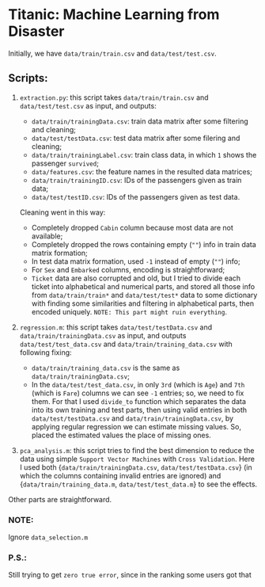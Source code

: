 # Titanic: Machine Learning from Disaster
Initially, we have `data/train/train.csv` and `data/test/test.csv`.

## Scripts:
1. `extraction.py`: this script takes `data/train/train.csv` and `data/test/test.csv` as input, and outputs:
	- `data/train/trainingData.csv`: train data matrix after some filtering and cleaning;
	- `data/test/testData.csv`: test data matrix after some filering and cleaning;
	- `data/train/trainingLabel.csv`: train class data, in which `1` shows the passenger `survived`;
	- `data/features.csv`: the feature names in the resulted data matrices;
	- `data/train/trainingID.csv`: IDs of the passengers given as train data;
	- `data/test/testID.csv`: IDs of the passengers given as test data. 

	Cleaning went in this way:
	- Completely dropped `Cabin` column because most data are not available;
	- Completely dropped the rows containing empty (`""`) info in train data matrix formation;
	- In test data matrix formation, used `-1` instead of empty (`""`) info;
	- For `Sex` and `Embarked` columns, encoding is straightforward;
	- `Ticket` data are also corrupted and old, but I tried to divide each ticket into alphabetical and numerical parts, and stored all those info from `data/train/train*` and `data/test/test*` data to some dictionary with finding some similarities and filtering in alphabetical parts, then encoded uniquely. 
	`NOTE: This part might ruin everything`.

2. `regression.m`: this script takes `data/test/testData.csv` and `data/train/trainingData.csv` as input, and outputs `data/test/test_data.csv` and `data/train/training_data.csv` with following fixing:
	- `data/train/training_data.csv` is the same as `data/train/trainingData.csv`;
	- In the `data/test/test_data.csv`, in only `3rd` (which is `Age`) and `7th` (which is `Fare`) columns we can see `-1` entries; so, we need to fix them. For that I used `divide_to` function which separates the data into its own training and test parts, then using valid entries in both `data/test/testData.csv` and `data/train/trainingData.csv`, by applying regular regression we can estimate missing values. So, placed the estimated values the place of missing ones.

3. `pca_analysis.m`: this script tries to find the best dimension to reduce the data using simple `Support Vector Machines` with `Cross Validation`. Here I used both {`data/train/trainingData.csv`, `data/test/testData.csv`} (in which the columns containing invalid entries are ignored) and {`data/train/training_data.m`, `data/test/test_data.m`} to see the effects.

Other parts are straightforward.

### NOTE:
Ignore `data_selection.m`

### P.S.:
Still trying to get `zero true error`, since in the ranking some users got that